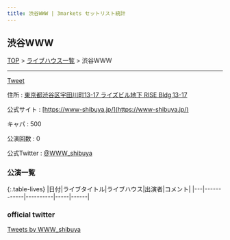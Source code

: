 ```yaml
---
title: 渋谷WWW | 3markets セットリスト統計
---
```

## 渋谷WWW

[TOP](/setlist/) > [ライブハウス一覧](livehouses.html) > 渋谷WWW

___

<a href="https://twitter.com/share?ref_src=twsrc%5Etfw" data-text="3markets[ ]セットリスト > 渋谷WWW" class="twitter-share-button" data-via="3markets" data-hashtags="3markets" data-related="3markets" data-show-count="false">Tweet</a>

住所
:    <a href="https://www.google.co.jp/maps/search/%E6%9D%B1%E4%BA%AC%E9%83%BD%E6%B8%8B%E8%B0%B7%E5%8C%BA%E5%AE%87%E7%94%B0%E5%B7%9D%E7%94%BA13-17%20%E3%83%A9%E3%82%A4%E3%82%BA%E3%83%93%E3%83%AB%E5%9C%B0%E4%B8%8B%20RISE%20Bldg%2C13-17" rel="noopener noreferrer" target="_blank">東京都渋谷区宇田川町13-17 ライズビル地下 RISE Bldg,13-17</a>

公式サイト
:    [https://www-shibuya.jp/](https://www-shibuya.jp/)

キャパ
:    500

公演回数
: 0


公式Twitter
: <a href="https://twitter.com/WWW_shibuya">@WWW_shibuya</a>


### 公演一覧

{:.table-lives}
|日付|ライブタイトル|ライブハウス|出演者|コメント|
|---|------------|----------|-----|------|




### official twitter

<a class="twitter-timeline" href="https://twitter.com/WWW_shibuya?ref_src=twsrc%5Etfw">Tweets by WWW_shibuya</a> <script async src="https://platform.twitter.com/widgets.js" charset="utf-8"></script>


<script async src="https://platform.twitter.com/widgets.js" charset="utf-8"></script>